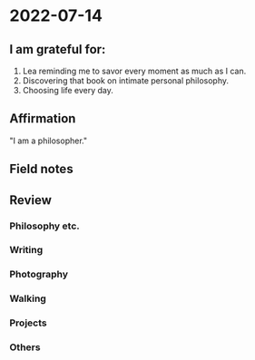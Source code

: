 # 2022-07-14

## I am grateful for:
1. Lea reminding me to savor every moment as much as I can.
2. Discovering that book on intimate personal philosophy.
3. Choosing life every day.

## Affirmation

"I am a philosopher."

## Field notes

## Review
### Philosophy etc.

### Writing

### Photography

### Walking

### Projects

### Others